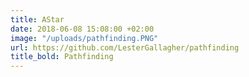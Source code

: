 ```yaml
---
title: AStar
date: 2018-06-08 15:08:00 +02:00
image: "/uploads/pathfinding.PNG"
url: https://github.com/LesterGallagher/pathfinding
title_bold: Pathfinding
---
```


